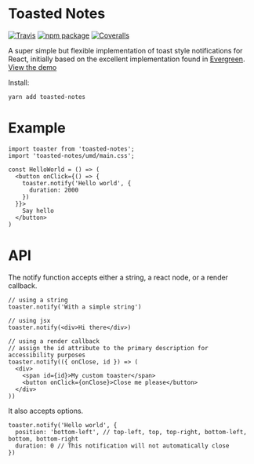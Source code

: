 # Toasted Notes

[![Travis][build-badge]][build]
[![npm package][npm-badge]][npm]
[![Coveralls][coveralls-badge]][coveralls]

A super simple but flexible implementation of toast style notifications for React, initially based on the excellent implementation found in [Evergreen](https://github.com/segmentio/evergreen). [View the demo](https://bmcmahen.github.io/toasted-notes/)

Install:

```
yarn add toasted-notes
```

[build-badge]: https://img.shields.io/travis/user/repo/master.png?style=flat-square
[build]: https://travis-ci.org/user/repo
[npm-badge]: https://img.shields.io/npm/v/npm-package.png?style=flat-square
[npm]: https://www.npmjs.org/package/npm-package
[coveralls-badge]: https://img.shields.io/coveralls/user/repo/master.png?style=flat-square
[coveralls]: https://coveralls.io/github/user/repo

# Example

```
import toaster from 'toasted-notes';
import 'toasted-notes/umd/main.css';

const HelloWorld = () => (
  <button onClick={() => {
    toaster.notify('Hello world', {
      duration: 2000
    })
  }}>
    Say hello
  </button>
)
```

# API

The notify function accepts either a string, a react node, or a render callback.

```
// using a string
toaster.notify('With a simple string')

// using jsx
toaster.notify(<div>Hi there</div>)

// using a render callback
// assign the id attribute to the primary description for accessibility purposes
toaster.notify(({ onClose, id }) => (
  <div>
    <span id={id}>My custom toaster</span>
    <button onClick={onClose}>Close me please</button>
  </div>
))
```

It also accepts options.

```
toaster.notify('Hello world', {
  position: 'bottom-left', // top-left, top, top-right, bottom-left, bottom, bottom-right
  duration: 0 // This notification will not automatically close
})
```
